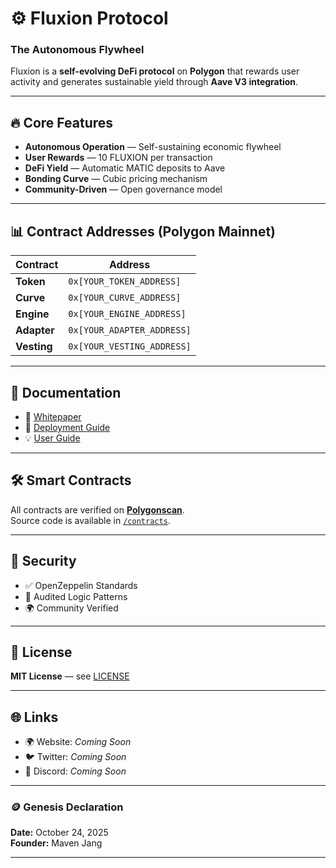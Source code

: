 # ⚙️ Fluxion Protocol

### **The Autonomous Flywheel**

Fluxion is a **self-evolving DeFi protocol** on **Polygon** that rewards user activity and generates sustainable yield through **Aave V3 integration**.

---

## 🔥 Core Features

- **Autonomous Operation** — Self-sustaining economic flywheel  
- **User Rewards** — 10 FLUXION per transaction  
- **DeFi Yield** — Automatic MATIC deposits to Aave  
- **Bonding Curve** — Cubic pricing mechanism  
- **Community-Driven** — Open governance model  

---

## 📊 Contract Addresses (Polygon Mainnet)

| Contract | Address |
|-----------|----------|
| **Token** | `0x[YOUR_TOKEN_ADDRESS]` |
| **Curve** | `0x[YOUR_CURVE_ADDRESS]` |
| **Engine** | `0x[YOUR_ENGINE_ADDRESS]` |
| **Adapter** | `0x[YOUR_ADAPTER_ADDRESS]` |
| **Vesting** | `0x[YOUR_VESTING_ADDRESS]` |

---

## 📖 Documentation

- 📘 [Whitepaper](docs/whitepaper.md)  
- 🧩 [Deployment Guide](docs/deployment.md)  
- 💡 [User Guide](docs/user-guide.md)

---

## 🛠 Smart Contracts

All contracts are verified on **[Polygonscan](https://polygonscan.com)**.  
Source code is available in [`/contracts`](contracts/).

---

## 🔐 Security

- ✅ OpenZeppelin Standards  
- 🧱 Audited Logic Patterns  
- 🌍 Community Verified  

---

## 📜 License

**MIT License** — see [LICENSE](LICENSE)

---

## 🌐 Links

- 🌍 Website: *Coming Soon*  
- 🐦 Twitter: *Coming Soon*  
- 💬 Discord: *Coming Soon*  

---

### 🪙 Genesis Declaration

**Date:** October 24, 2025  
**Founder:** Maven Jang

---

